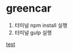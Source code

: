 # greencar

1. 터미널 npm install 실행
2. 터미널 gulp 실행 

[test](http://10.106.43.164:8010/Bonobo.Git.Server/Repository/d9c1293f-f2fb-4363-bd47-3205ca3d4510/master/Tree/src/html/test.md)